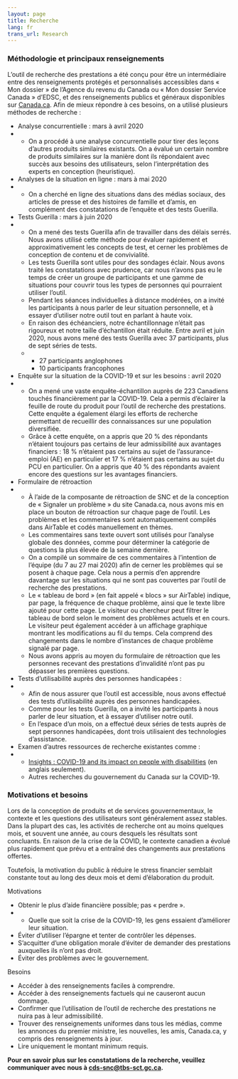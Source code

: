 ```yaml
---
layout: page
title: Recherche
lang: fr
trans_url: Research
---
```

### Méthodologie et principaux renseignements

L’outil de recherche des prestations a été conçu pour être un intermédiaire entre des renseignements protégés et personnalisés accessibles dans « Mon dossier » de l’Agence du revenu du Canada ou « Mon dossier Service Canada » d’EDSC, et des renseignements publics et généraux disponibles sur [Canada.ca](https://www.canada.ca/home.html). Afin de mieux répondre à ces besoins, on a utilisé plusieurs méthodes de recherche :

* Analyse concurrentielle : mars à avril 2020
* * On a procédé à une analyse concurrentielle pour tirer des leçons d’autres produits similaires existants. On a évalué un certain nombre de produits similaires sur la manière dont ils répondaient avec succès aux besoins des utilisateurs, selon l’interprétation des experts en conception (heuristique).
* Analyses de la situation en ligne : mars à mai 2020
* * On a cherché en ligne des situations dans des médias sociaux, des articles de presse et des histoires de famille et d’amis, en complément des constatations de l’enquête et des tests Guerilla.
* Tests Guerilla : mars à juin 2020
* * On a mené des tests Guerilla afin de travailler dans des délais serrés. Nous avons utilisé cette méthode pour évaluer rapidement et approximativement les concepts de test, et cerner les problèmes de conception de contenu et de convivialité.
  * Les tests Guerilla sont utiles pour des sondages éclair. Nous avons traité les constatations avec prudence, car nous n’avons pas eu le temps de créer un groupe de participants et une gamme de situations pour couvrir tous les types de personnes qui pourraient utiliser l’outil.
  * Pendant les séances individuelles à distance modérées, on a invité les participants à nous parler de leur situation personnelle, et à essayer d’utiliser notre outil tout en parlant à haute voix.
  * En raison des échéanciers, notre échantillonnage n’était pas rigoureux et notre taille d’échantillon était réduite. Entre avril et juin 2020, nous avons mené des tests Guerilla avec 37 participants, plus de sept séries de tests.
  * * 27 participants anglophones
    * 10 participants francophones
* Enquête sur la situation de la COVID-19 et sur les besoins : avril 2020
* * On a mené une vaste enquête-échantillon auprès de 223 Canadiens touchés financièrement par la COVID-19. Cela a permis d’éclairer la feuille de route du produit pour l’outil de recherche des prestations. Cette enquête a également élargi les efforts de recherche permettant de recueillir des connaissances sur une population diversifiée.
  * Grâce à cette enquête, on a appris que 20 % des répondants n’étaient toujours pas certains de leur admissibilité aux avantages financiers : 18 % n’étaient pas certains au sujet de l’assurance-emploi (AE) en particulier et 17 % n’étaient pas certains au sujet du PCU en particulier. On a appris que 40 % des répondants avaient encore des questions sur les avantages financiers.
* Formulaire de rétroaction
* * À l’aide de la composante de rétroaction de SNC et de la conception de « Signaler un problème » du site Canada.ca, nous avons mis en place un bouton de rétroaction sur chaque page de l’outil. Les problèmes et les commentaires sont automatiquement compilés dans AirTable et codés manuellement en thèmes.
  * Les commentaires sans texte ouvert sont utilisés pour l’analyse globale des données, comme pour déterminer la catégorie de questions la plus élevée de la semaine dernière.
  * On a compilé un sommaire de ces commentaires à l’intention de l’équipe (du 7 au 27 mai 2020) afin de cerner les problèmes qui se posent à chaque page. Cela nous a permis d’en apprendre davantage sur les situations qui ne sont pas couvertes par l’outil de recherche des prestations.
  * Le « tableau de bord » (en fait appelé « blocs » sur AirTable) indique, par page, la fréquence de chaque problème, ainsi que le texte libre ajouté pour cette page. Le visiteur ou chercheur peut filtrer le tableau de bord selon le moment des problèmes actuels et en cours. Le visiteur peut également accéder à un affichage graphique montrant les modifications au fil du temps. Cela comprend des changements dans le nombre d’instances de chaque problème signalé par page.
  * Nous avons appris au moyen du formulaire de rétroaction que les personnes recevant des prestations d’invalidité n’ont pas pu dépasser les premières questions.
* Tests d’utilisabilité auprès des personnes handicapées :
* * Afin de nous assurer que l’outil est accessible, nous avons effectué des tests d’utilisabilité auprès des personnes handicapées.
  * Comme pour les tests Guerilla, on a invité les participants à nous parler de leur situation, et à essayer d’utiliser notre outil.
  * En l’espace d’un mois, on a effectué deux séries de tests auprès de sept personnes handicapées, dont trois utilisaient des technologies d’assistance.
* Examen d’autres ressources de recherche existantes comme :
* * [Insights : COVID-19 and its impact on people with disabilities](https://www.makeitfable.com/insights/covid-19/) (en anglais seulement).
  * Autres recherches du gouvernement du Canada sur la COVID-19.

### Motivations et besoins

Lors de la conception de produits et de services gouvernementaux, le contexte et les questions des utilisateurs sont généralement assez stables. Dans la plupart des cas, les activités de recherche ont au moins quelques mois, et souvent une année, au cours desquels les résultats sont concluants. En raison de la crise de la COVID, le contexte canadien a évolué plus rapidement que prévu et a entraîné des changements aux prestations offertes.

Toutefois, la motivation du public à réduire le stress financier semblait constante tout au long des deux mois et demi d’élaboration du produit.

Motivations

* Obtenir le plus d’aide financière possible; pas « perdre ».
* * Quelle que soit la crise de la COVID-19, les gens essaient d’améliorer leur situation.
* Éviter d’utiliser l’épargne et tenter de contrôler les dépenses.
* S’acquitter d’une obligation morale d’éviter de demander des prestations auxquelles ils n’ont pas droit.
* Éviter des problèmes avec le gouvernement.

Besoins

* Accéder à des renseignements faciles à comprendre.
* Accéder à des renseignements factuels qui ne causeront aucun dommage.
* Confirmer que l’utilisation de l’outil de recherche des prestations ne nuira pas à leur admissibilité.
* Trouver des renseignements uniformes dans tous les médias, comme les annonces du premier ministre, les nouvelles, les amis, Canada.ca, y compris des renseignements à jour.
* Lire uniquement le montant minimum requis.

**Pour en savoir plus sur les constatations de la recherche, veuillez communiquer avec nous à [cds-snc@tbs-sct.gc.ca](mailto:cds-snc@tbs-sct.gc.ca).**